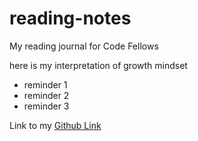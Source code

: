# reading-notes
My reading journal for Code Fellows

here is my interpretation of growth mindset
- reminder 1
- reminder 2
- reminder 3

Link to my [Github Link](https://github.com/MichaelDulin)
